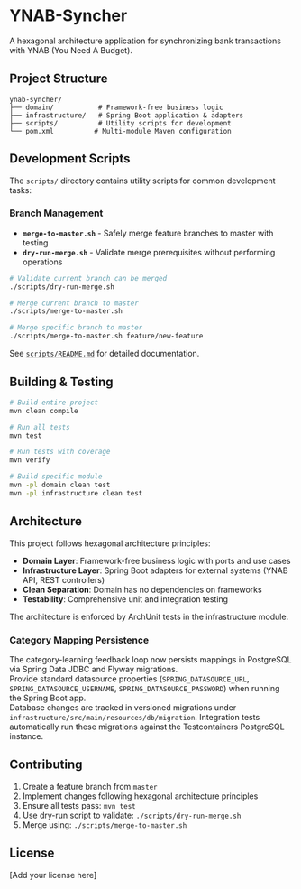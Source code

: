 # YNAB-Syncher

A hexagonal architecture application for synchronizing bank transactions with YNAB (You Need A Budget).

## Project Structure

```
ynab-syncher/
├── domain/           # Framework-free business logic
├── infrastructure/   # Spring Boot application & adapters  
├── scripts/          # Utility scripts for development
└── pom.xml          # Multi-module Maven configuration
```

## Development Scripts

The `scripts/` directory contains utility scripts for common development tasks:

### Branch Management

- **`merge-to-master.sh`** - Safely merge feature branches to master with testing
- **`dry-run-merge.sh`** - Validate merge prerequisites without performing operations

```bash
# Validate current branch can be merged
./scripts/dry-run-merge.sh

# Merge current branch to master
./scripts/merge-to-master.sh

# Merge specific branch to master
./scripts/merge-to-master.sh feature/new-feature
```

See [`scripts/README.md`](scripts/README.md) for detailed documentation.

## Building & Testing

```bash
# Build entire project
mvn clean compile

# Run all tests
mvn test

# Run tests with coverage
mvn verify

# Build specific module
mvn -pl domain clean test
mvn -pl infrastructure clean test
```

## Architecture

This project follows hexagonal architecture principles:

- **Domain Layer**: Framework-free business logic with ports and use cases
- **Infrastructure Layer**: Spring Boot adapters for external systems (YNAB API, REST controllers)
- **Clean Separation**: Domain has no dependencies on frameworks
- **Testability**: Comprehensive unit and integration testing

The architecture is enforced by ArchUnit tests in the infrastructure module.

### Category Mapping Persistence

The category-learning feedback loop now persists mappings in PostgreSQL via Spring Data JDBC and Flyway migrations.  
Provide standard datasource properties (`SPRING_DATASOURCE_URL`, `SPRING_DATASOURCE_USERNAME`, `SPRING_DATASOURCE_PASSWORD`) when running the Spring Boot app.  
Database changes are tracked in versioned migrations under `infrastructure/src/main/resources/db/migration`. Integration tests automatically run these migrations against the Testcontainers PostgreSQL instance.

## Contributing

1. Create a feature branch from `master`
2. Implement changes following hexagonal architecture principles
3. Ensure all tests pass: `mvn test`
4. Use dry-run script to validate: `./scripts/dry-run-merge.sh`
5. Merge using: `./scripts/merge-to-master.sh`

## License

[Add your license here]
